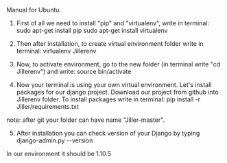 Manual for Ubuntu.
1) First of all we need to install "pip" and "virtualenv", write in terminal:
sudo apt-get install pip
sudo apt-get install virtualenv

2) Then after installation, to create virtual environment folder write in terminal:
virtualenv Jillerenv

3) Now, to activate environment, go to the new folder (in terminal write "cd Jillerenv") and write:
source bin/activate

4) Now your terminal is using your own virtual environment. Let's install packages for our django project. Download our project from github into Jillerenv folder. To install packages write in terminal:
pip install -r Jiller/requirements.txt 

note: after git your folder can have name "Jiller-master".
 
5) After installation you can check version of your Django by typing
django-admin.py --version

In our environment it should be 1.10.5
